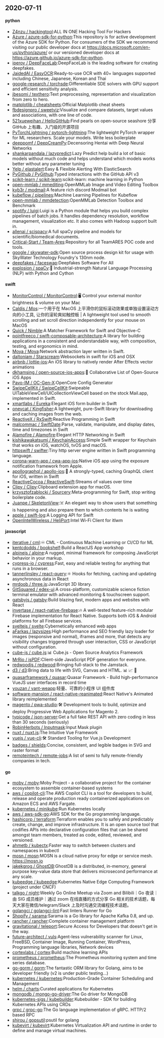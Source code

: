 ## 2020-07-11

#### python
* [Z4nzu / hackingtool](https://github.com/Z4nzu/hackingtool):ALL IN ONE Hacking Tool For Hackers
* [Azure / azure-sdk-for-python](https://github.com/Azure/azure-sdk-for-python):This repository is for active development of the Azure SDK for Python. For consumers of the SDK we recommend visiting our public developer docs at https://docs.microsoft.com/en-us/python/azure/ or our versioned developer docs at https://azure.github.io/azure-sdk-for-python.
* [iperov / DeepFaceLab](https://github.com/iperov/DeepFaceLab):DeepFaceLab is the leading software for creating deepfakes.
* [JaidedAI / EasyOCR](https://github.com/JaidedAI/EasyOCR):Ready-to-use OCR with 40+ languages supported including Chinese, Japanese, Korean and Thai
* [google-research / torchsde](https://github.com/google-research/torchsde):Differentiable SDE solvers with GPU support and efficient sensitivity analysis.
* [jbesomi / texthero](https://github.com/jbesomi/texthero):Text preprocessing, representation and visualization from zero to hero.
* [matplotlib / cheatsheets](https://github.com/matplotlib/cheatsheets):Official Matplotlib cheat sheets
* [fbdesignpro / sweetviz](https://github.com/fbdesignpro/sweetviz):Visualize and compare datasets, target values and associations, with one line of code.
* [521xueweihan / HelloGitHub](https://github.com/521xueweihan/HelloGitHub):Find pearls on open-source seashore 分享 GitHub 上有趣、入门级的开源项目
* [PyTorchLightning / pytorch-lightning](https://github.com/PyTorchLightning/pytorch-lightning):The lightweight PyTorch wrapper for ML researchers. Scale your models. Write less boilerplate
* [deeppomf / DeepCreamPy](https://github.com/deeppomf/DeepCreamPy):Decensoring Hentai with Deep Neural Networks
* [shankarpandala / lazypredict](https://github.com/shankarpandala/lazypredict):Lazy Predict help build a lot of basic models without much code and helps understand which models works better without any parameter tuning
* [Yelp / elastalert](https://github.com/Yelp/elastalert):Easy & Flexible Alerting With ElasticSearch
* [PyGithub / PyGithub](https://github.com/PyGithub/PyGithub):Typed interactions with the GitHub API v3
* [scikit-learn / scikit-learn](https://github.com/scikit-learn/scikit-learn):scikit-learn: machine learning in Python
* [open-mmlab / mmediting](https://github.com/open-mmlab/mmediting):OpenMMLab Image and Video Editing Toolbox
* [kyb3r / modmail](https://github.com/kyb3r/modmail):A feature rich discord Modmail bot
* [kubeflow / pipelines](https://github.com/kubeflow/pipelines):Machine Learning Pipelines for Kubeflow
* [open-mmlab / mmdetection](https://github.com/open-mmlab/mmdetection):OpenMMLab Detection Toolbox and Benchmark
* [spotify / luigi](https://github.com/spotify/luigi):Luigi is a Python module that helps you build complex pipelines of batch jobs. It handles dependency resolution, workflow management, visualization etc. It also comes with Hadoop support built in.
* [allenai / scispacy](https://github.com/allenai/scispacy):A full spaCy pipeline and models for scientific/biomedical documents.
* [Critical-Start / Team-Ares](https://github.com/Critical-Start/Team-Ares):Repository for all TeamARES POC code and tools.
* [google / skywater-pdk](https://github.com/google/skywater-pdk):Open source process design kit for usage with SkyWater Technology Foundry's 130nm node.
* [deepfakes / faceswap](https://github.com/deepfakes/faceswap):Deepfakes Software For All
* [explosion / spaCy](https://github.com/explosion/spaCy):💫
Industrial-strength Natural Language Processing (NLP) with Python and Cython

#### swift
* [MonitorControl / MonitorControl](https://github.com/MonitorControl/MonitorControl):🖥
Control your external monitor brightness & volume on your Mac
* [Caldis / Mos](https://github.com/Caldis/Mos):一个用于在 MacOS 上平滑你的鼠标滚动效果或单独设置滚动方向的小工具, 让你的滚轮爽如触控板 | A lightweight tool used to smooth scrolling and set scroll direction independently for your mouse on MacOS
* [Quick / Nimble](https://github.com/Quick/Nimble):A Matcher Framework for Swift and Objective-C
* [pointfreeco / swift-composable-architecture](https://github.com/pointfreeco/swift-composable-architecture):A library for building applications in a consistent and understandable way, with composition, testing, and ergonomics in mind.
* [Moya / Moya](https://github.com/Moya/Moya):Network abstraction layer written in Swift.
* [daltoniam / Starscream](https://github.com/daltoniam/Starscream):Websockets in swift for iOS and OSX
* [airbnb / lottie-ios](https://github.com/airbnb/lottie-ios):An iOS library to natively render After Effects vector animations
* [dkhamsing / open-source-ios-apps](https://github.com/dkhamsing/open-source-ios-apps):📱
Collaborative List of Open-Source iOS Apps
* [Pavo-IM / OC-Gen-X](https://github.com/Pavo-IM/OC-Gen-X):OpenCore Config Generator
* [SwipeCellKit / SwipeCellKit](https://github.com/SwipeCellKit/SwipeCellKit):Swipeable UITableViewCell/UICollectionViewCell based on the stock Mail.app, implemented in Swift.
* [xmartlabs / Eureka](https://github.com/xmartlabs/Eureka):Elegant iOS form builder in Swift
* [onevcat / Kingfisher](https://github.com/onevcat/Kingfisher):A lightweight, pure-Swift library for downloading and caching images from the web.
* [ReactiveX / RxSwift](https://github.com/ReactiveX/RxSwift):Reactive Programming in Swift
* [malcommac / SwiftDate](https://github.com/malcommac/SwiftDate):Parse, validate, manipulate, and display dates, time and timezones in Swift
* [Alamofire / Alamofire](https://github.com/Alamofire/Alamofire):Elegant HTTP Networking in Swift
* [kishikawakatsumi / KeychainAccess](https://github.com/kishikawakatsumi/KeychainAccess):Simple Swift wrapper for Keychain that works on iOS, watchOS, tvOS and macOS.
* [httpswift / swifter](https://github.com/httpswift/swifter):Tiny http server engine written in Swift programming language.
* [corona-warn-app / cwa-app-ios](https://github.com/corona-warn-app/cwa-app-ios):Native iOS app using the exposure notification framework from Apple.
* [apollographql / apollo-ios](https://github.com/apollographql/apollo-ios):📱
A strongly-typed, caching GraphQL client for iOS, written in Swift
* [ReactiveCocoa / ReactiveSwift](https://github.com/ReactiveCocoa/ReactiveSwift):Streams of values over time
* [Clipy / Clipy](https://github.com/Clipy/Clipy):Clipboard extension app for macOS.
* [krzysztofzablocki / Sourcery](https://github.com/krzysztofzablocki/Sourcery):Meta-programming for Swift, stop writing boilerplate code.
* [Juanpe / SkeletonView](https://github.com/Juanpe/SkeletonView):☠️
An elegant way to show users that something is happening and also prepare them to which contents he is waiting
* [apple / swift-log](https://github.com/apple/swift-log):A Logging API for Swift
* [OpenIntelWireless / HeliPort](https://github.com/OpenIntelWireless/HeliPort):Intel Wi-Fi Client for itlwm

#### javascript
* [iterative / cml](https://github.com/iterative/cml):♾️
CML - Continuous Machine Learning or CI/CD for ML
* [kentcdodds / bookshelf](https://github.com/kentcdodds/bookshelf):Build a ReactJS App workshop
* [alpinejs / alpine](https://github.com/alpinejs/alpine):A rugged, minimal framework for composing JavaScript behavior in your markup.
* [cypress-io / cypress](https://github.com/cypress-io/cypress):Fast, easy and reliable testing for anything that runs in a browser.
* [tannerlinsley / react-query](https://github.com/tannerlinsley/react-query):⚛️
Hooks for fetching, caching and updating asynchronous data in React
* [mrdoob / three.js](https://github.com/mrdoob/three.js):JavaScript 3D library.
* [GitSquared / edex-ui](https://github.com/GitSquared/edex-ui):A cross-platform, customizable science fiction terminal emulator with advanced monitoring & touchscreen support.
* [gatsbyjs / gatsby](https://github.com/gatsbyjs/gatsby):Build blazing fast, modern apps and websites with React
* [invertase / react-native-firebase](https://github.com/invertase/react-native-firebase):🔥
A well-tested feature-rich modular Firebase implementation for React Native. Supports both iOS & Android platforms for all Firebase services.
* [sveltejs / svelte](https://github.com/sveltejs/svelte):Cybernetically enhanced web apps
* [aFarkas / lazysizes](https://github.com/aFarkas/lazysizes):High performance and SEO friendly lazy loader for images (responsive and normal), iframes and more, that detects any visibility changes triggered through user interaction, CSS or JavaScript without configuration.
* [cube-js / cube.js](https://github.com/cube-js/cube.js):📊
Cube.js - Open Source Analytics Framework
* [MrRio / jsPDF](https://github.com/MrRio/jsPDF):Client-side JavaScript PDF generation for everyone.
* [redwoodjs / redwood](https://github.com/redwoodjs/redwood):Bringing full-stack to the Jamstack.
* [d3 / d3](https://github.com/d3/d3):Bring data to life with SVG, Canvas and HTML.
📊
📈
🎉
* [quasarframework / quasar](https://github.com/quasarframework/quasar):Quasar Framework - Build high-performance VueJS user interfaces in record time
* [youzan / vant-weapp](https://github.com/youzan/vant-weapp):轻量、可靠的小程序 UI 组件库
* [software-mansion / react-native-reanimated](https://github.com/software-mansion/react-native-reanimated):React Native's Animated library reimplemented
* [magento / pwa-studio](https://github.com/magento/pwa-studio):🛠
Development tools to build, optimize and deploy Progressive Web Applications for Magento 2.
* [typicode / json-server](https://github.com/typicode/json-server):Get a full fake REST API with zero coding in less than 30 seconds (seriously)
* [RobinHerbots / Inputmask](https://github.com/RobinHerbots/Inputmask):Input Mask plugin
* [nuxt / nuxt.js](https://github.com/nuxt/nuxt.js):The Intuitive Vue Framework
* [vuejs / vue-cli](https://github.com/vuejs/vue-cli):🛠️
Standard Tooling for Vue.js Development
* [badges / shields](https://github.com/badges/shields):Concise, consistent, and legible badges in SVG and raster format
* [remoteintech / remote-jobs](https://github.com/remoteintech/remote-jobs):A list of semi to fully remote-friendly companies in tech.

#### go
* [moby / moby](https://github.com/moby/moby):Moby Project - a collaborative project for the container ecosystem to assemble container-based systems
* [aws / copilot-cli](https://github.com/aws/copilot-cli):The AWS Copilot CLI is a tool for developers to build, release and operate production ready containerized applications on Amazon ECS and AWS Fargate.
* [kubernetes / minikube](https://github.com/kubernetes/minikube):Run Kubernetes locally
* [aws / aws-sdk-go](https://github.com/aws/aws-sdk-go):AWS SDK for the Go programming language.
* [hashicorp / terraform](https://github.com/hashicorp/terraform):Terraform enables you to safely and predictably create, change, and improve infrastructure. It is an open source tool that codifies APIs into declarative configuration files that can be shared amongst team members, treated as code, edited, reviewed, and versioned.
* [ahmetb / kubectx](https://github.com/ahmetb/kubectx):Faster way to switch between clusters and namespaces in kubectl
* [mosn / mosn](https://github.com/mosn/mosn):MOSN is a cloud native proxy for edge or service mesh. https://mosn.io
* [jakekgrog / GhostDB](https://github.com/jakekgrog/GhostDB):GhostDB is a distributed, in-memory, general purpose key-value data store that delivers microsecond performance at any scale.
* [kubeedge / kubeedge](https://github.com/kubeedge/kubeedge):Kubernetes Native Edge Computing Framework (project under CNCF)
* [talkgo / night](https://github.com/talkgo/night):Weekly Go Online Meetup via Zoom and Bilibili｜Go 夜读｜由 SIG 成员维护｜通过 zoom 在线直播的方式分享 Go 相关的技术话题，每天大家在微信/telegram/Slack 上及时沟通交流编程技术话题。
* [golangci / golangci-lint](https://github.com/golangci/golangci-lint):Fast linters Runner for Go
* [Shopify / sarama](https://github.com/Shopify/sarama):Sarama is a Go library for Apache Kafka 0.8, and up.
* [rancher / rancher](https://github.com/rancher/rancher):Complete container management platform
* [gravitational / teleport](https://github.com/gravitational/teleport):Secure Access for Developers that doesn't get in the way.
* [future-architect / vuls](https://github.com/future-architect/vuls):Agent-less vulnerability scanner for Linux, FreeBSD, Container Image, Running Container, WordPress, Programming language libraries, Network devices
* [cortexlabs / cortex](https://github.com/cortexlabs/cortex):Build machine learning APIs
* [prometheus / prometheus](https://github.com/prometheus/prometheus):The Prometheus monitoring system and time series database.
* [go-gorm / gorm](https://github.com/go-gorm/gorm):The fantastic ORM library for Golang, aims to be developer friendly (v2 is under public testing...)
* [kubernetes / kubernetes](https://github.com/kubernetes/kubernetes):Production-Grade Container Scheduling and Management
* [helm / charts](https://github.com/helm/charts):Curated applications for Kubernetes
* [mongodb / mongo-go-driver](https://github.com/mongodb/mongo-go-driver):The Go driver for MongoDB
* [kubernetes-sigs / kubebuilder](https://github.com/kubernetes-sigs/kubebuilder):Kubebuilder - SDK for building Kubernetes APIs using CRDs
* [grpc / grpc-go](https://github.com/grpc/grpc-go):The Go language implementation of gRPC. HTTP/2 based RPC
* [shirou / gopsutil](https://github.com/shirou/gopsutil):psutil for golang
* [kubevirt / kubevirt](https://github.com/kubevirt/kubevirt):Kubernetes Virtualization API and runtime in order to define and manage virtual machines.
